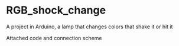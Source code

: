 # RGB_shock_change
A project in Arduino, a lamp that changes colors that shake it or hit it

Attached code and connection scheme
